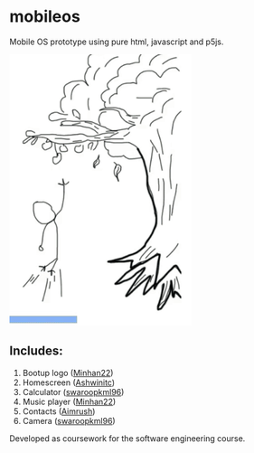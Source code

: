 # mobileos
Mobile OS prototype using pure html, javascript and p5js.

![](demo.gif)

## Includes:
1. Bootup logo ([Minhan22](https://github.com/Minhan22))
2. Homescreen ([Ashwinitc](https://github.com/Ashwinitc))
3. Calculator ([swaroopkml96](https://github.com/swaroopkml96))
4. Music player ([Minhan22](https://github.com/Minhan22))
5. Contacts ([Aimrush](https://github.com/Aimrush))
6. Camera ([swaroopkml96](https://github.com/swaroopkml96))  

Developed as coursework for the software engineering course.